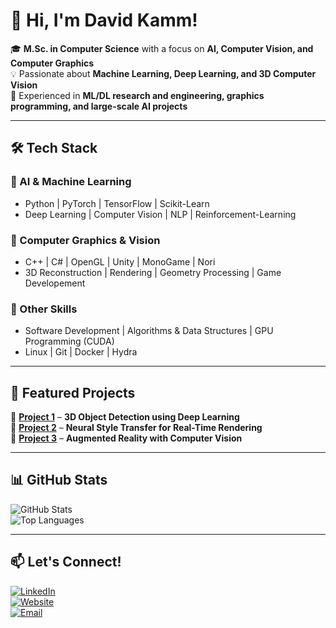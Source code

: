 # 👋 Hi, I'm David Kamm!

🎓 **M.Sc. in Computer Science** with a focus on **AI, Computer Vision, and Computer Graphics**  
💡 Passionate about **Machine Learning, Deep Learning, and 3D Computer Vision**  
🔬 Experienced in **ML/DL research and engineering, graphics programming, and large-scale AI projects**  

---

## 🛠️ **Tech Stack**
### 🔹 AI & Machine Learning
- Python | PyTorch | TensorFlow | Scikit-Learn  
- Deep Learning | Computer Vision | NLP  | Reinforcement-Learning

### 🎨 Computer Graphics & Vision
- C++ | C# | OpenGL | Unity | MonoGame | Nori 
- 3D Reconstruction | Rendering | Geometry Processing | Game Developement

### 🔧 Other Skills
- Software Development | Algorithms & Data Structures | GPU Programming (CUDA)  
- Linux | Git | Docker | Hydra

---

## 🚀 **Featured Projects**
🔹 [**Project 1**](https://github.com/Sumato42/project1) – **3D Object Detection using Deep Learning**  
🔹 [**Project 2**](https://github.com/Sumato42/project2) – **Neural Style Transfer for Real-Time Rendering**  
🔹 [**Project 3**](https://github.com/Sumato42/project3) – **Augmented Reality with Computer Vision**  

---

## 📊 **GitHub Stats**
![GitHub Stats](https://github-readme-stats.vercel.app/api?username=Sumato42&show_icons=true&theme=dark)  
![Top Languages](https://github-readme-stats.vercel.app/api/top-langs/?username=Sumato42&layout=compact&theme=dark)  

---

## 📫 **Let's Connect!**
[![LinkedIn](https://img.shields.io/badge/LinkedIn-blue?logo=linkedin)](https://linkedin.com/in/yourprofile)  
[![Website](https://img.shields.io/badge/Website-Portfolio-green)](https://yourwebsite.com)  
[![Email](https://img.shields.io/badge/Email-Contact-red)](mailto:your.email@example.com)  
